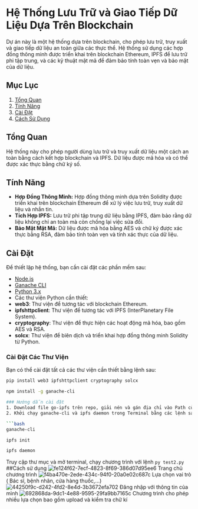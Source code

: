 # Hệ Thống Lưu Trữ và Giao Tiếp Dữ Liệu Dựa Trên Blockchain

Dự án này là một hệ thống dựa trên blockchain, cho phép lưu trữ, truy xuất và giao tiếp dữ liệu an toàn giữa các thực thể. Hệ thống sử dụng các hợp đồng thông minh được triển khai trên blockchain Ethereum, IPFS để lưu trữ phi tập trung, và các kỹ thuật mật mã để đảm bảo tính toàn vẹn và bảo mật của dữ liệu.

## Mục Lục

1. [Tổng Quan](#tổng-quan)
2. [Tính Năng](#tính-năng)
3. [Cài Đặt](#cài-đặt)
4. [Cách Sử Dụng](#cách-sử-dụng)


## Tổng Quan

Hệ thống này cho phép người dùng lưu trữ và truy xuất dữ liệu một cách an toàn bằng cách kết hợp blockchain và IPFS. Dữ liệu được mã hóa và có thể được xác thực bằng chữ ký số. 

## Tính Năng

- **Hợp Đồng Thông Minh:** Hợp đồng thông minh dựa trên Solidity được triển khai trên blockchain Ethereum để xử lý việc lưu trữ, truy xuất dữ liệu và nhắn tin.
- **Tích Hợp IPFS:** Lưu trữ phi tập trung dữ liệu bằng IPFS, đảm bảo rằng dữ liệu không chỉ an toàn mà còn chống lại việc sửa đổi.
- **Bảo Mật Mật Mã:** Dữ liệu được mã hóa bằng AES và chữ ký được xác thực bằng RSA, đảm bảo tính toàn vẹn và tính xác thực của dữ liệu.

## Cài Đặt

Để thiết lập hệ thống, bạn cần cài đặt các phần mềm sau:

- [Node.js](https://nodejs.org/)
- [Ganache CLI](https://www.trufflesuite.com/ganache)
- [Python 3.x](https://www.python.org/)
- Các thư viện Python cần thiết:
- **web3**: Thư viện để tương tác với blockchain Ethereum.
- **ipfshttpclient**: Thư viện để tương tác với IPFS (InterPlanetary File System).
- **cryptography**: Thư viện để thực hiện các hoạt động mã hóa, bao gồm AES và RSA.
- **solcx**: Thư viện để biên dịch và triển khai hợp đồng thông minh Solidity từ Python.

### Cài Đặt Các Thư Viện
Bạn có thể cài đặt tất cả các thư viện cần thiết bằng lệnh sau:

```bash
pip install web3 ipfshttpclient cryptography solcx
```

```bash
npm install -g ganache-cli

### Hướng dẫn cài đặt
1. Download file go-ipfs trên repo, giải nén và gán địa chỉ vào Path của User ở mục Environment Variables
2. Khởi chạy ganache-cli và ipfs daemon trong Terminal bằng các lệnh sau

```bash
ganache-cli
```

```bash
ipfs init
```

```bash
ipfs daemon
```
Truy cập thư mục và mở terminal, chạy chương trình với lệnh `py test2.py`
##Cách sử dụng
![fe124f62-7ecf-4823-8f69-386d07d95ee6](https://github.com/user-attachments/assets/f7c289b1-5f58-430d-b03e-437e54ba12cf)
Trang chủ chương trình
![f4ba470e-2ede-434c-94f0-20a0e02c687c](https://github.com/user-attachments/assets/645b5f60-a177-4547-8a74-2883986a67ed)
Lựa chọn vai trò ( Bác sĩ, bệnh nhân, cửa hàng thuốc,...)
![44250f9c-d242-4fd2-8e4d-3b3672efa702](https://github.com/user-attachments/assets/fc1f74ea-81b5-4fba-940d-2ae0870d71e6)
Đăng nhập với thông tin của mình 
![692868da-9dc1-4e88-9595-29fa9bb7165c](https://github.com/user-attachments/assets/be736342-0c20-45ed-8000-74f71156d379)
Chương trình cho phép nhiều lựa chọn bao gồm upload và kiểm tra chữ kí



